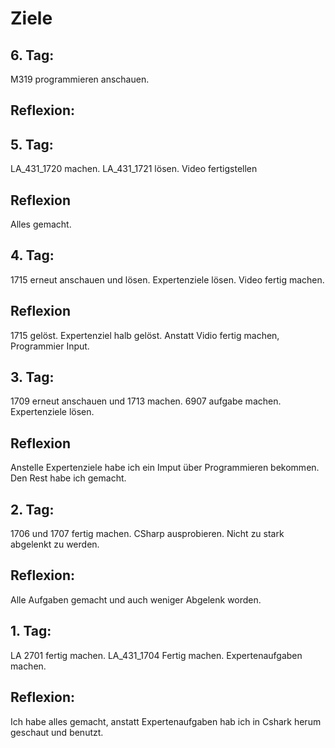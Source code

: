 # Ziele
## 6. Tag:
M319 programmieren anschauen.
## Reflexion:

## 5. Tag:
LA_431_1720 machen.
LA_431_1721 lösen.
Video fertigstellen
## Reflexion
Alles gemacht.

## 4. Tag:
1715 erneut anschauen und lösen.
Expertenziele lösen.
Video fertig machen.
## Reflexion
1715 gelöst. 
Expertenziel halb gelöst. 
Anstatt Vidio fertig machen, Programmier Input.

## 3. Tag:
1709 erneut anschauen und 1713 machen.
6907 aufgabe machen.
Expertenziele lösen.
## Reflexion
Anstelle Expertenziele habe ich ein Imput über Programmieren bekommen. 
Den Rest habe ich gemacht. 

## 2. Tag:        
1706 und 1707 fertig machen. 
CSharp ausprobieren. 
Nicht zu stark abgelenkt zu werden.
## Reflexion:
Alle Aufgaben gemacht und auch weniger Abgelenk worden.

## 1. Tag:        
LA 2701 fertig machen.
LA_431_1704 Fertig machen. 
Expertenaufgaben machen.
## Reflexion:
Ich habe alles gemacht, anstatt Expertenaufgaben hab ich in Cshark herum geschaut und benutzt.
